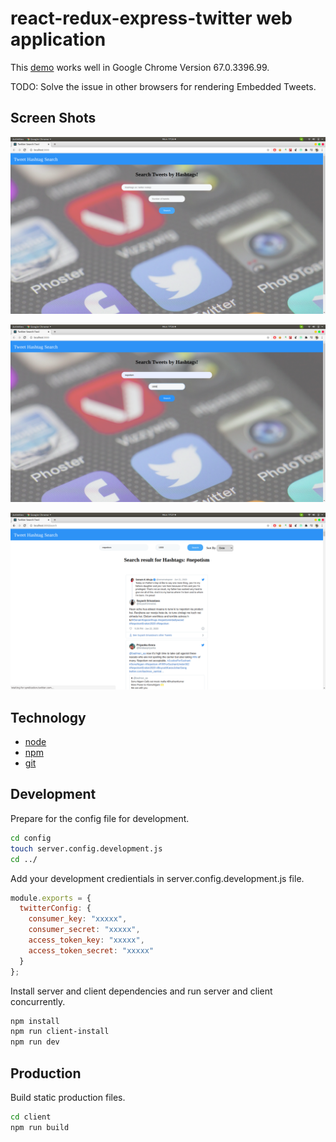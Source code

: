 # react-redux-express-twitter web application

This [demo](https://hashtagsearcher.herokuapp.com/) works well in Google Chrome Version 67.0.3396.99.

TODO:
Solve the issue in other browsers for rendering Embedded Tweets.

## Screen Shots
![](s1.png)


![](s2.png)


![](s3.png)



## Technology

* [node](https://nodejs.org/en/)
* [npm](https://www.npmjs.com/) 
* [git](https://git-scm.com/)

## Development

Prepare for the config file for development.

```bash
cd config
touch server.config.development.js
cd ../
```

Add your development credientials in server.config.development.js file.

```javascript
module.exports = {
  twitterConfig: {
    consumer_key: "xxxxx",
    consumer_secret: "xxxxx",
    access_token_key: "xxxxx",
    access_token_secret: "xxxxx"
  }
};
```

Install server and client dependencies and run server and client concurrently.

```bash
npm install
npm run client-install
npm run dev
```

## Production

Build static production files.

```bash
cd client
npm run build
```




